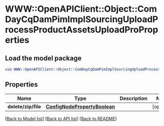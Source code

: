 # WWW::OpenAPIClient::Object::ComDayCqDamPimImplSourcingUploadProcessProductAssetsUploadProProperties

## Load the model package
```perl
use WWW::OpenAPIClient::Object::ComDayCqDamPimImplSourcingUploadProcessProductAssetsUploadProProperties;
```

## Properties
Name | Type | Description | Notes
------------ | ------------- | ------------- | -------------
**delete/zip/file** | [**ConfigNodePropertyBoolean**](ConfigNodePropertyBoolean.md) |  | [optional] 

[[Back to Model list]](../README.md#documentation-for-models) [[Back to API list]](../README.md#documentation-for-api-endpoints) [[Back to README]](../README.md)


